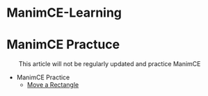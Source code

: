 # ManimCE-Learning
# ManimCE Practuce
&emsp;&emsp;This article will not be regularly updated and practice ManimCE

* ManimCE Practice
  * [Move a Rectangle]()
